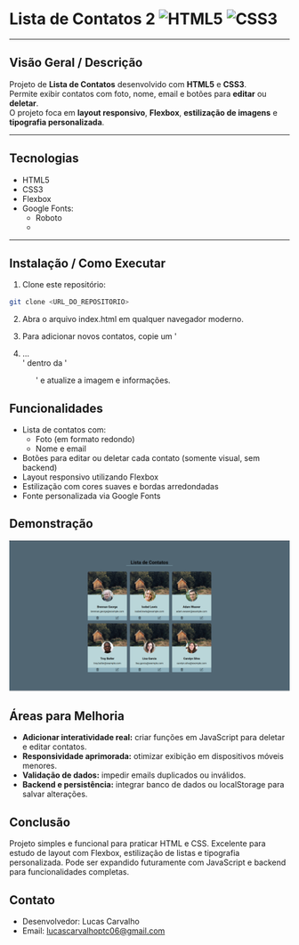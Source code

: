# Lista de Contatos 2 ![HTML5](https://img.shields.io/badge/HTML5-E34F26?logo=html5&logoColor=white) ![CSS3](https://img.shields.io/badge/CSS3-1572B6?logo=css3&logoColor=white)

---

## Visão Geral / Descrição
Projeto de **Lista de Contatos** desenvolvido com **HTML5** e **CSS3**.  
Permite exibir contatos com foto, nome, email e botões para **editar** ou **deletar**.  
O projeto foca em **layout responsivo**, **Flexbox**, **estilização de imagens** e **tipografia personalizada**.

---

## Tecnologias
- HTML5  
- CSS3  
- Flexbox  
- Google Fonts:
  - Roboto
  - 
---

## Instalação / Como Executar
1. Clone este repositório:
```bash
git clone <URL_DO_REPOSITORIO>
```
2. Abra o arquivo index.html em qualquer navegador moderno.

3. Para adicionar novos contatos, copie um '<li class="list">...</li>' dentro da '<ul class="container_list">' e atualize a imagem e informações.

## Funcionalidades
- Lista de contatos com:
  - Foto (em formato redondo)
  - Nome e email
- Botões para editar ou deletar cada contato (somente visual, sem backend)
- Layout responsivo utilizando Flexbox
- Estilização com cores suaves e bordas arredondadas
- Fonte personalizada via Google Fonts

## Demonstração

![Tela da Lista de Contatos](IMG/Tela_lista.png)

## Áreas para Melhoria
- **Adicionar interatividade real:** criar funções em JavaScript para deletar e editar contatos.
- **Responsividade aprimorada:** otimizar exibição em dispositivos móveis menores.
- **Validação de dados:** impedir emails duplicados ou inválidos.
- **Backend e persistência:** integrar banco de dados ou localStorage para salvar alterações.

## Conclusão
Projeto simples e funcional para praticar HTML e CSS.
Excelente para estudo de layout com Flexbox, estilização de listas e tipografia personalizada.
Pode ser expandido futuramente com JavaScript e backend para funcionalidades completas.

## Contato
- Desenvolvedor: Lucas Carvalho
- Email: lucascarvalhoptc06@gmail.com
